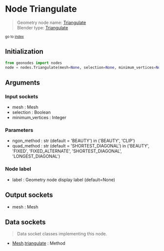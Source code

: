 
# Node Triangulate

> Geometry node name: [Triangulate](https://docs.blender.org/manual/en/latest/modeling/geometry_nodes/mesh/triangulate.html)<br>
  Blender type: [Triangulate](https://docs.blender.org/api/current/bpy.types.GeometryNodeTriangulate.html)
  
<sub>go to [index](/docs/index.md)</sub>

## Initialization

```python
from geonodes import nodes
node = nodes.Triangulate(mesh=None, selection=None, minimum_vertices=None, ngon_method='BEAUTY', quad_method='SHORTEST_DIAGONAL', label=None)
```



## Arguments


### Input sockets

- mesh : Mesh
- selection : Boolean
- minimum_vertices : Integer

### Parameters

- ngon_method : str (default = 'BEAUTY') in ('BEAUTY', 'CLIP')
- quad_method : str (default = 'SHORTEST_DIAGONAL') in ('BEAUTY', 'FIXED', 'FIXED_ALTERNATE', 'SHORTEST_DIAGONAL', 'LONGEST_DIAGONAL')

### Node label

- label : Geometry node display label (default=None)

## Output sockets

- mesh : Mesh

## Data sockets

> Data socket classes implementing this node.
  
  
- [Mesh](/docs/sockets/Mesh.md).[triangulate](/docs/sockets/Mesh.md#triangulate) : Method
  

